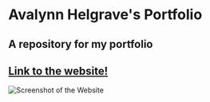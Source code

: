 # Avalynn Helgrave's Portfolio
## A repository for my portfolio
## [Link to the website!](https://avalynnw.github.io/Portfolio_AvalynnWinsor/)
![Screenshot of the Website](https://github.com/avalynnw/Work-Day-Scheduler-Avalynn-Winsor-/blob/main/assets/images/Avalynn-Winsor's-Portfolio.png)